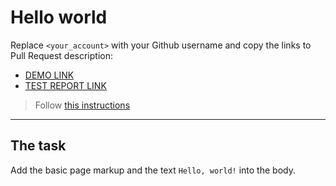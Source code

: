# Hello world
Replace `<your_account>` with your Github username and copy the links to Pull Request description:
- [DEMO LINK](https://dimabelotskyi.github.io/layout_hello-world/)
- [TEST REPORT LINK](https://dimabelotskyi.gitthub.io/layout_hello-world/report/html_report/)

> Follow [this instructions](https://mate-academy.github.io/layout_task-guideline/#how-to-solve-the-layout-tasks-on-github)
___

## The task
Add the basic page markup and the text `Hello, world!` into the body.
